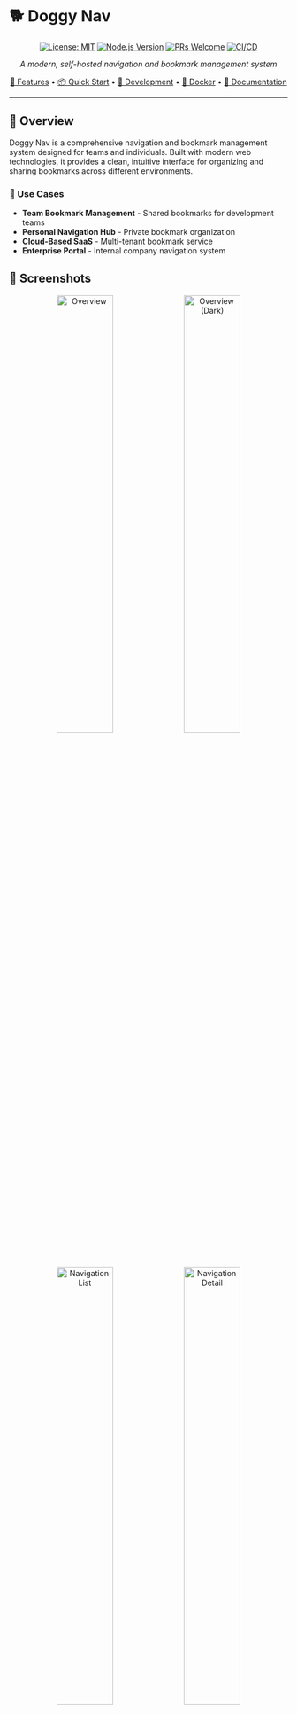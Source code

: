 # 🐕 Doggy Nav

<div align="center">

[![License: MIT](https://img.shields.io/badge/License-MIT-yellow.svg)](https://opensource.org/licenses/MIT)
[![Node.js Version](https://img.shields.io/badge/node-%3E%3D20.17.0-brightgreen)](https://nodejs.org/)
[![PRs Welcome](https://img.shields.io/badge/PRs-welcome-brightgreen.svg)](http://makeapullrequest.com)
[![CI/CD](https://github.com/MARVElOUS-DEV/doggy-nav/workflows/CI%2FCD%20Pipeline/badge.svg)](https://github.com/MARVElOUS-DEV/doggy-nav/actions)

_A modern, self-hosted navigation and bookmark management system_

[🚀 Features](#-features) • [📦 Quick Start](#-quick-start) • [🔧 Development](#-development) • [🐳 Docker](#-docker-deployment) • [📖 Documentation](#-documentation)

</div>

---

## 📝 Overview

Doggy Nav is a comprehensive navigation and bookmark management system designed for teams and individuals. Built with modern web technologies, it provides a clean, intuitive interface for organizing and sharing bookmarks across different environments.

### 🎯 Use Cases

- **Team Bookmark Management** - Shared bookmarks for development teams
- **Personal Navigation Hub** - Private bookmark organization
- **Cloud-Based SaaS** - Multi-tenant bookmark service
- **Enterprise Portal** - Internal company navigation system

## 📸 Screenshots

<p align="center">
  <img src="docs/assets/overview.png" alt="Overview" width="45%" />
  <img src="docs/assets/overview_dark.jpeg" alt="Overview (Dark)" width="45%" />
  <br/>
  <img src="docs/assets/nav_list.png" alt="Navigation List" width="45%" />
  <img src="docs/assets/nav_detail.png" alt="Navigation Detail" width="45%" />
  <br/>
  <img src="docs/assets/statistic.png" alt="Statistics Dashboard" width="45%" />
  <img src="docs/assets/timeline.png" alt="Activity Timeline" width="45%" />
  <br/>
  <img src="docs/assets/login_page.png" alt="Login Page" width="45%" />
  <img src="docs/assets/login_page_dark.jpeg" alt="Login Page" width="45%" />
  
</p>

## ✨ Features

### 🌟 Core Features

- **📚 Smart Organization** - Categories, tags, and search functionality
- **👥 Multi-User Support** - User authentication and permissions
- **⭐ Favorites System** - Quick access to frequently used bookmarks
- **📊 Analytics Dashboard** - View counts and popularity metrics
- **🔍 Advanced Search** - Full-text search with filters
- **📱 Responsive Design** - Works on desktop, tablet, and mobile

### 🛠 Technical Features

- **🚀 High Performance** - Built with Next.js and modern frameworks
- **🔒 Security First** - JWT authentication, input validation
- **🐳 Docker Ready** - Easy deployment with Docker containers
- **📈 Scalable Architecture** - Microservices-based design
- **🔄 Real-time Updates** - Live data synchronization
- **🌐 Internationalization** - Multi-language support (English, Chinese)

## 🏗 Architecture

```
┌─────────────────┐    ┌─────────────────┐    ┌─────────────────┐
│   Frontend      │    │   Admin Panel   │    │   Backend API   │
│   (Next.js)     │◄──►│   (UmiJS)       │◄──►│   (Egg.js)      │
│   Port: 3001    │    │   Port: 8080    │    │   Port: 3002    │
└─────────────────┘    └─────────────────┘    └─────────────────┘
         │                       │                       │
         └───────────────────────┼───────────────────────┘
                                 │
                    ┌─────────────────┐
                    │    MongoDB      │
                    │   Port: 27017   │
                    └─────────────────┘
```

### 📁 Project Structure

```
doggy-nav/
├── packages/
│   ├── doggy-nav-main/     # Next.js frontend application
│   ├── doggy-nav-server/   # Egg.js backend API
│   └── doggy-nav-admin/    # UmiJS admin panel
├── deploy/                 # Deployment configurations
├── scripts/                # Build and deployment scripts
└── docs/                   # Documentation
```

## 📦 Quick Start

### ⚡ Quick Start with Docker (CI images — recommended)

```bash
# Clone the repository
git clone https://github.com/MARVElOUS-DEV/doggy-nav.git
cd doggy-nav

# Use prebuilt images from CI (defaults: ghcr.io/MARVElOUS-DEV, tag=latest)
cp deploy/.env.example deploy/.env   # optional, edit to customize
docker compose up -d

# Access the applications
echo "🎉 Doggy Nav is running!"
echo "Frontend: http://localhost:3001"
echo "Backend API: http://localhost:3002"
echo "Admin Panel: http://localhost:8080"
```

Alternative: build images locally

```bash
cp .env.docker.example .env
docker compose -f deploy/docker-compose-init-prod.yml up -d --build
```

- For cloud/platform deployment, see docs/DEPLOYMENT.md.
- For Docker/Compose deployment, see docs/DOCKER.md.

### 🛠 Development Setup

See the Development Guide: docs/DEVELOPMENT.md

## 🔧 Development

See docs/DEVELOPMENT.md for setup, scripts, database, and environment configuration.

## 📖 Documentation

### 📚 Additional Docs

- [🧭 Repository Guidelines](AGENTS.md) - Monorepo structure, workflow, and contributor expectations
- [🐳 Docker Guide](docs/DOCKER.md) - Comprehensive Docker deployment
- [🚀 Deployment Guide](docs/DEPLOYMENT.md) - Cloud deployment instructions
- [🔄 CI/CD Guide](docs/CI-CD.md) - Continuous integration setup
- [🛠 API Documentation](docs/server/API.md) - Backend API reference

### 🏗 Development Guides

- [Frontend Development](packages/doggy-nav-main/README.md)
- [Backend Development](packages/doggy-nav-server/README.md)
- [Admin Panel Development](packages/doggy-nav-admin/README.md)

## 🤝 Contributing

We welcome contributions! Please follow these steps:

### 🔄 Development Workflow

0. **Review the repo guide**  
   Skim through [AGENTS.md](AGENTS.md) to understand coding standards, testing expectations, and commit conventions.

1. **Fork & Clone**

   ```bash
   git clone https://github.com/YOUR_USERNAME/doggy-nav.git
   cd doggy-nav
   ```

2. **Create Feature Branch**

   ```bash
   git checkout -b feature/amazing-feature
   ```

3. **Install & Setup**

   ```bash
   pnpm install
   cp packages/doggy-nav-server/.env.example packages/doggy-nav-server/.env.local
   ```

4. **Develop & Test**

   ```bash
   pnpm server:dev  # Start backend
   pnpm web:dev     # Start frontend
   pnpm test        # Run tests
   ```

5. **Commit & Push**

   ```bash
   pnpm commit      # Use conventional commits
   git push origin feature/amazing-feature
   ```

6. **Create Pull Request**

### 📋 Contribution Guidelines

- **Code Style**: ESLint + Prettier (auto-formatted)
- **Commits**: Use [Conventional Commits](https://conventionalcommits.org/)
- **Testing**: Add tests for new features
- **Documentation**: Update docs for API changes

### 🐛 Bug Reports

Found a bug? Please create an issue with:

- **Environment details** (OS, Node.js version, etc.)
- **Steps to reproduce**
- **Expected vs actual behavior**
- **Screenshots** (if applicable)

## 🛡 Security

### 🔒 Security Features

- **JWT Authentication** - Secure token-based auth
- **Rate Limiting** - API request throttling
- **Input Validation** - SQL injection prevention
- **CORS Protection** - Cross-origin request security
- **Environment Variables** - Secret management

### 📝 Security Policy

- Report security vulnerabilities privately via email
- Security updates are prioritized and released quickly
- We follow responsible disclosure practices

## 📊 Performance

### ⚡ Optimization Features

- **Next.js SSG/SSR** - Fast page loads
- **MongoDB Indexing** - Optimized database queries
- **Docker Multi-stage** - Minimal container sizes
- **CDN Ready** - Static asset optimization
- **Caching Strategies** - Redis support for sessions

### 📈 Monitoring

- Health check endpoints
- Performance metrics
- Error tracking and logging
- Resource usage monitoring

### 🔄 Recent Updates

- [x] **Docker Optimization** - Multi-stage builds
- [x] **CI/CD Pipeline** - Automated testing & deployment
- [x] **Modern UI** - Updated design system
- [x] **Performance** - Database indexing & caching

## 📄 License

This project is licensed under the **MIT License** - see the [LICENSE](LICENSE) file for details.

## 🙏 Acknowledgments

### 💝 Special Thanks

- **Contributors** - All the amazing developers who helped build this
- **Open Source Community** - For the incredible tools and libraries
- **Beta Testers** - For valuable feedback and bug reports

### 🛠 Built With

- [Next.js](https://nextjs.org/) - React framework
- [Egg.js](https://eggjs.org/) - Node.js backend framework
- [UmiJS](https://umijs.org/) - React application framework
- [MongoDB](https://mongodb.com/) - NoSQL database
- [Docker](https://docker.com/) - Containerization
- [Arco Design](https://arco.design/) - UI component library

